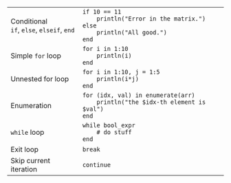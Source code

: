 |                   |                                                          |
| ----------------- | -------------------------------------------------------- |
| Conditional <br> `if`, `else`, `elseif`, `end`   | `if 10 == 11`<br>`    println("Error in the matrix.")`<br>`else`<br>`    println("All good.")`<br>`end`|                                     |
| Simple `for` loop | `for i in 1:10`<br>`    println(i)`<br>`end`             |
| Unnested for loop | `for i in 1:10, j = 1:5`<br>`    println(i*j)`<br>`end`  |
| Enumeration       | `for (idx, val) in enumerate(arr)`<br>`    println("the $idx-th element is $val")`<br>`end` |
| `while` loop      | `while bool_expr`<br>`    # do stuff`<br>`end`           |
| Exit loop         | `break`                                                  |
| Skip current iteration    | `continue`                                               |
